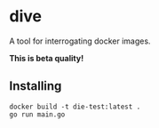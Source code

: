 # dive

A tool for interrogating docker images.

**This is beta quality!**



## Installing
```
docker build -t die-test:latest .
go run main.go
```

